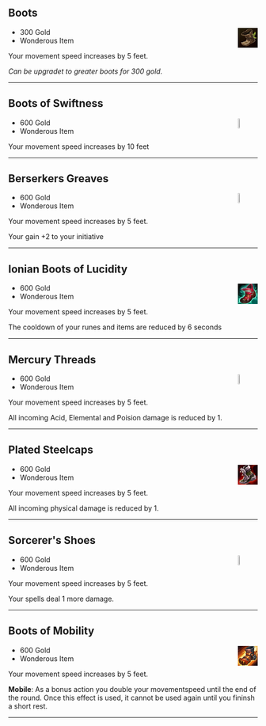 ## Boots

<img src="https://github.com/Sebastianhju/Runeterra-5e/blob/main/img-items/Boots.png" Align=right width=8% height=8%>

- 300 Gold
- Wonderous Item

Your movement speed increases by 5 feet.

_Can be upgradet to greater boots for 300 gold._

---

## Boots of Swiftness

<img src="https://github.com/Sebastianhju/Runeterra-5e/blob/main/img-items/Boots of Swiftness.png" Align=right width=8% height=8%>

- 600 Gold
- Wonderous Item

Your movement speed increases by 10 feet

---

## Berserkers Greaves

<img src="https://github.com/Sebastianhju/Runeterra-5e/blob/main/img-items/Bersekers Greaves.png" Align=right width=8% height=8%>

- 600 Gold
- Wonderous Item

Your movement speed increases by 5 feet.

Your gain +2 to your initiative  

---

## Ionian Boots of Lucidity

<img src="https://github.com/Sebastianhju/Runeterra-5e/blob/main/img-items/Ionian Boots of Lucidity.png" Align=right width=8% height=8%>

- 600 Gold
- Wonderous Item

Your movement speed increases by 5 feet.

The cooldown of your runes and items are reduced by 6 seconds

---

## Mercury Threads

<img src="https://github.com/Sebastianhju/Runeterra-5e/blob/main/img-items/Mecury Threads.png" Align=right width=8% height=8%>

- 600 Gold
- Wonderous Item

Your movement speed increases by 5 feet.

All incoming Acid, Elemental and Poision damage is reduced by 1. 

---

## Plated Steelcaps

<img src="https://github.com/Sebastianhju/Runeterra-5e/blob/main/img-items/Plated Steelcaps.png" Align=right width=8% height=8%>

- 600 Gold
- Wonderous Item

Your movement speed increases by 5 feet.

All incoming physical damage is reduced by 1. 

---

## Sorcerer's Shoes

<img src="https://github.com/Sebastianhju/Runeterra-5e/blob/main/img-items/Sorcerers Shoes.png" Align=right width=8% height=8%>

- 600 Gold
- Wonderous Item

Your movement speed increases by 5 feet.

Your spells deal 1 more damage. 

---

## Boots of Mobility

<img src="https://github.com/Sebastianhju/Runeterra-5e/blob/main/img-items/Boots of Mobility.png" Align=right width=8% height=8%>

- 600 Gold
- Wonderous Item

Your movement speed increases by 5 feet.

**Mobile**: As a bonus action you double your movementspeed until the end of the round. Once this effect is used, it cannot be used again until you fininsh a short rest. 

---
